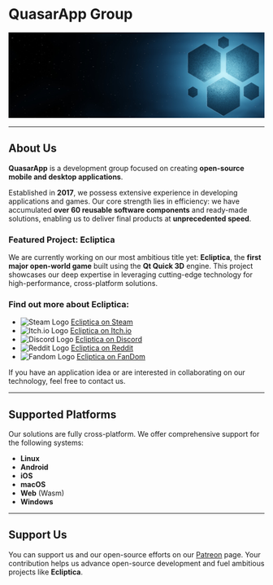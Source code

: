 # QuasarApp Group

![Banner](https://github.com/QuasarApp/.github/blob/main/profile/banner.jpg)

---

## About Us

**QuasarApp** is a development group focused on creating **open-source mobile and desktop applications**.

Established in **2017**, we possess extensive experience in developing applications and games. Our core strength lies in efficiency: we have accumulated **over 60 reusable software components** and ready-made solutions, enabling us to deliver final products at **unprecedented speed**.

### Featured Project: Ecliptica

We are currently working on our most ambitious title yet: **Ecliptica**, the **first major open-world game** built using the **Qt Quick 3D** engine. This project showcases our deep expertise in leveraging cutting-edge technology for high-performance, cross-platform solutions.
### Find out more about Ecliptica:

* <img alt="Steam Logo" src="https://cdn.simpleicons.org/steam" width="24" height="24"> [Ecliptica on Steam](https://store.steampowered.com/app/3723390/Ecliptica/)
* <img alt="Itch.io Logo" src="https://cdn.simpleicons.org/itchdotio" width="24" height="24"> [Ecliptica on Itch.io](https://quasarapp.itch.io/ecliptica)
* <img alt="Discord Logo" src="https://cdn.simpleicons.org/discord" width="24" height="24"> [Ecliptica on Discord](https://discord.gg/FRpw2565Sy)
* <img alt="Reddit Logo" src="https://cdn.simpleicons.org/reddit" width="24" height="24"> [Ecliptica on Reddit](https://www.reddit.com/r/Ecliptica/)
* <img alt="Fandom Logo" src="https://cdn.simpleicons.org/fandom" width="24" height="24"> [Ecliptica on FanDom](https://ecliptica.fandom.com/wiki/Ecliptica_Wiki)

If you have an application idea or are interested in collaborating on our technology, feel free to contact us.

---

## Supported Platforms

Our solutions are fully cross-platform. We offer comprehensive support for the following systems:

* **Linux**
* **Android**
* **iOS**
* **macOS**
* **Web** (Wasm)
* **Windows**

---

## Support Us

You can support us and our open-source efforts on our [Patreon](https://www.patreon.com/c/QuasarAppGroup) page. Your contribution helps us advance open-source development and fuel ambitious projects like **Ecliptica**.
